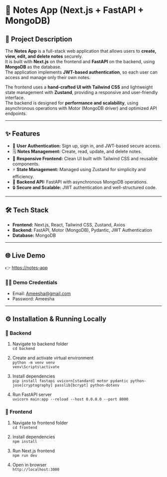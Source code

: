# 📝 Notes App (Next.js + FastAPI + MongoDB)

## 📖 Project Description
The **Notes App** is a full-stack web application that allows users to **create, view, edit, and delete notes** securely.  
It is built with **Next.js** on the frontend and **FastAPI** on the backend, using **MongoDB** as the database.  
The application implements **JWT-based authentication**, so each user can access and manage only their own notes.

The frontend uses a **hand-crafted UI with Tailwind CSS** and lightweight state management with **Zustand**, providing a responsive and user-friendly interface.  
The backend is designed for **performance and scalability**, using asynchronous operations with Motor (MongoDB driver) and optimized API endpoints.

---

## ✨ Features
- 🔐 **User Authentication:** Sign up, sign in, and JWT-based secure access.  
- 🗒️ **Notes Management:** Create, read, update, and delete notes.  
- 🎨 **Responsive Frontend:** Clean UI built with Tailwind CSS and reusable components.  
- ⚡ **State Management:** Managed using Zustand for simplicity and efficiency.  
- 🚀 **Backend API:** FastAPI with asynchronous MongoDB operations.  
- 🔒 **Secure and Scalable:** JWT authentication and well-structured code.  

---

## 🛠️ Tech Stack
- **Frontend:** Next.js, React, Tailwind CSS, Zustand, Axios  
- **Backend:** FastAPI, Motor (MongoDB), Pydantic, JWT Authentication  
- **Database:** MongoDB  

---

## 🌐 Live Demo
👉 [https://notes-app](https://notes-app-b5ve.vercel.app/)  

### 🧑‍💻 Demo Credentials  
- Email: Ameesha@gmail.com
- Password: Ameesha

---

## ⚙️ Installation & Running Locally

### 🔹 Backend
1. Navigate to backend folder  
   `cd backend`  

2. Create and activate virtual environment  
   `python -m venv venv`  
   `venv\Scripts\activate`  

3. Install dependencies  
   `pip install fastapi uvicorn[standard] motor pydantic python-jose[cryptography] passlib[bcrypt] python-dotenv`  

4. Run FastAPI server  
   `uvicorn main:app --reload --host 0.0.0.0 --port 8000`  

### 🔹 Frontend
1. Navigate to frontend folder  
   `cd frontend`  

2. Install dependencies  
   `npm install`  

3. Run Next.js frontend  
   `npm run dev`  

4. Open in browser  
   `http://localhost:3000`  
